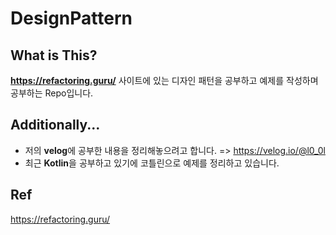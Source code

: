 # DesignPattern

## What is This?
**https://refactoring.guru/** 사이트에 있는 디자인 패턴을 공부하고 예제를 작성하며 공부하는 Repo입니다.


## Additionally...
* 저의 **velog**에 공부한 내용을 정리해놓으려고 합니다. => https://velog.io/@l0_0l
* 최근 **Kotlin**을 공부하고 있기에 코틀린으로 예제를 정리하고 있습니다.


## Ref
https://refactoring.guru/
